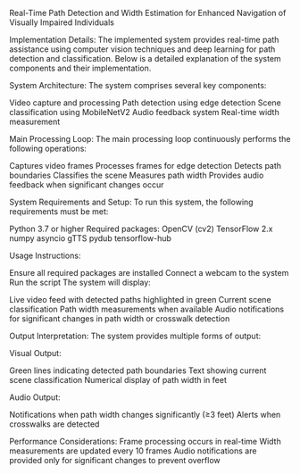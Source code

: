 Real-Time Path Detection and Width Estimation for Enhanced Navigation of Visually Impaired Individuals

Implementation Details:
The implemented system provides real-time path assistance using computer vision techniques and deep learning for path detection and classification.
Below is a detailed explanation of the system components and their implementation.

System Architecture:
The system comprises several key components:

Video capture and processing
Path detection using edge detection
Scene classification using MobileNetV2
Audio feedback system
Real-time width measurement


Main Processing Loop:
The main processing loop continuously performs the following operations:

Captures video frames
Processes frames for edge detection
Detects path boundaries
Classifies the scene
Measures path width
Provides audio feedback when significant changes occur

System Requirements and Setup:
To run this system, the following requirements must be met:

Python 3.7 or higher
Required packages:
OpenCV (cv2)
TensorFlow 2.x
numpy
asyncio
gTTS
pydub
tensorflow-hub



Usage Instructions:

Ensure all required packages are installed
Connect a webcam to the system
Run the script
The system will display:

Live video feed with detected paths highlighted in green
Current scene classification
Path width measurements when available
Audio notifications for significant changes in path width or crosswalk detection



Output Interpretation:
The system provides multiple forms of output:

Visual Output:

Green lines indicating detected path boundaries
Text showing current scene classification
Numerical display of path width in feet


Audio Output:

Notifications when path width changes significantly (≥3 feet)
Alerts when crosswalks are detected


Performance Considerations:
Frame processing occurs in real-time
Width measurements are updated every 10 frames
Audio notifications are provided only for significant changes to prevent overflow
